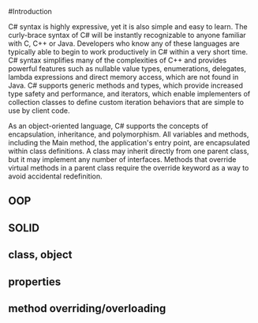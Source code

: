 #Introduction

C# syntax is highly expressive, yet it is also simple and easy to learn. The curly-brace syntax of C# will be instantly recognizable to anyone familiar with C, C++ or Java.
Developers who know any of these languages are typically able to begin to work productively in C# within a very short time. 
C# syntax simplifies many of the complexities of C++ and provides powerful features such as nullable value types, enumerations, delegates, 
lambda expressions and direct memory access, which are not found in Java. C# supports generic methods and types, which provide increased type safety and performance,
and iterators, which enable implementers of collection classes to define custom iteration behaviors that are simple to use by client code. 

As an object-oriented language, C# supports the concepts of encapsulation, inheritance, and polymorphism. All variables and methods, including the Main method, 
the application's entry point, are encapsulated within class definitions. A class may inherit directly from one parent class, but it may implement any number of interfaces. 
Methods that override virtual methods in a parent class require the override keyword as a way to avoid accidental redefinition. 


## OOP

## SOLID

## class, object

## properties

## method overriding/overloading